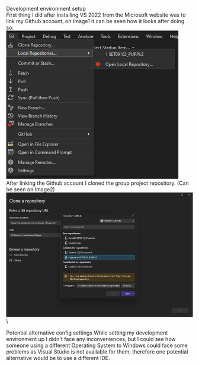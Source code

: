 Development environment setup\
First thing I did after installing VS 2022 from the Microsoft website was to link my Github account, on Image1 it can be seen how it looks after doing so.\
![image1](images/Image1.png)\
After linking the Github account I cloned the group project repository. (Can be seen on Image2)\
![image2](images/Image2.png)\

Potential alternative config settings
While setting my development environment up I didn't face any inconveniences, but I could see how someone using a different Operating System to Windows could face some problems as Visual Studio is not available for them, therefore one potential alternative would be to use a different IDE.

